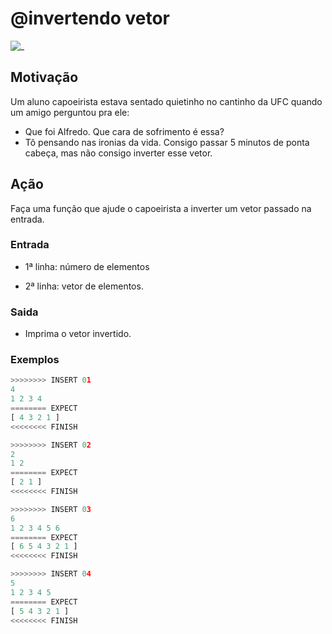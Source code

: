 # @invertendo vetor

![_](https://raw.githubusercontent.com/qxcodefup/arcade/master/base/invertendo/cover.jpg)

## Motivação

Um aluno capoeirista estava sentado quietinho no cantinho da UFC quando um amigo perguntou pra ele:

* Que foi Alfredo. Que cara de sofrimento é essa?
* Tô pensando nas ironias da vida. Consigo passar 5 minutos de ponta cabeça, mas não consigo inverter esse vetor.

## Ação

Faça uma função que ajude o capoeirista a inverter um vetor passado na entrada.

### Entrada

* 1ª linha: número de elementos

* 2ª linha: vetor de elementos.

### Saida

* Imprima o vetor invertido.

### Exemplos

``` py
>>>>>>>> INSERT 01
4
1 2 3 4
======== EXPECT
[ 4 3 2 1 ]
<<<<<<<< FINISH
```

```py
>>>>>>>> INSERT 02
2
1 2
======== EXPECT
[ 2 1 ]
<<<<<<<< FINISH
```

```py
>>>>>>>> INSERT 03
6
1 2 3 4 5 6
======== EXPECT
[ 6 5 4 3 2 1 ]
<<<<<<<< FINISH
```

```py
>>>>>>>> INSERT 04
5
1 2 3 4 5
======== EXPECT
[ 5 4 3 2 1 ]
<<<<<<<< FINISH
```
